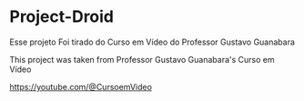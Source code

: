 # Project-Droid

Esse projeto Foi tirado do Curso em Vídeo do Professor
Gustavo Guanabara

This project was taken from Professor Gustavo Guanabara's 
Curso em Vídeo 

https://youtube.com/@CursoemVideo
